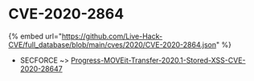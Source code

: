 # CVE-2020-2864
{% embed url="https://github.com/Live-Hack-CVE/full_database/blob/main/cves/2020/CVE-2020-2864.json" %}

* SECFORCE ~> [Progress-MOVEit-Transfer-2020.1-Stored-XSS-CVE-2020-28647](https://www.alice-snow.ru/2020/database/cve-2020-2864/progress-moveit-transfer-2020.1-stored-xss-cve-2020-28647-secforce)
